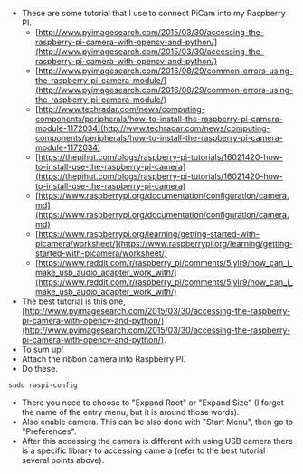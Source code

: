 * These are some tutorial that I use to connect PiCam into my Raspberry PI.
    * [http://www.pyimagesearch.com/2015/03/30/accessing-the-raspberry-pi-camera-with-opencv-and-python/](http://www.pyimagesearch.com/2015/03/30/accessing-the-raspberry-pi-camera-with-opencv-and-python/)
    * [http://www.pyimagesearch.com/2016/08/29/common-errors-using-the-raspberry-pi-camera-module/](http://www.pyimagesearch.com/2016/08/29/common-errors-using-the-raspberry-pi-camera-module/)
    * [http://www.techradar.com/news/computing-components/peripherals/how-to-install-the-raspberry-pi-camera-module-1172034](http://www.techradar.com/news/computing-components/peripherals/how-to-install-the-raspberry-pi-camera-module-1172034)
    * [https://thepihut.com/blogs/raspberry-pi-tutorials/16021420-how-to-install-use-the-raspberry-pi-camera](https://thepihut.com/blogs/raspberry-pi-tutorials/16021420-how-to-install-use-the-raspberry-pi-camera)
    * [https://www.raspberrypi.org/documentation/configuration/camera.md](https://www.raspberrypi.org/documentation/configuration/camera.md)
    * [https://www.raspberrypi.org/learning/getting-started-with-picamera/worksheet/](https://www.raspberrypi.org/learning/getting-started-with-picamera/worksheet/)
    * [https://www.reddit.com/r/raspberry_pi/comments/5lylr9/how_can_i_make_usb_audio_adapter_work_with/](https://www.reddit.com/r/raspberry_pi/comments/5lylr9/how_can_i_make_usb_audio_adapter_work_with/)
* The best tutorial is this one, [http://www.pyimagesearch.com/2015/03/30/accessing-the-raspberry-pi-camera-with-opencv-and-python/](http://www.pyimagesearch.com/2015/03/30/accessing-the-raspberry-pi-camera-with-opencv-and-python/).
* To sum up!
* Attach the ribbon camera into Raspberry PI.
* Do these.

```markdown
sudo raspi-config
```

* There you need to choose to "Expand Root" or "Expand Size" (I forget the name of the entry menu, but it is around those words).
* Also enable camera. This can be also done with "Start Menu", then go to "Preferences".
* After this accessing the camera is different with using USB camera there is a specific library to accessing camera (refer to the best tutorial several points above).